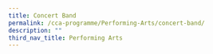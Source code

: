 ```yaml
---
title: Concert Band
permalink: /cca-programme/Performing-Arts/concert-band/
description: ""
third_nav_title: Performing Arts
---
```

